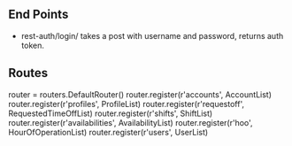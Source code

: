 ## End Points

* rest-auth/login/
takes a post with username and password, returns auth token.


## Routes
router = routers.DefaultRouter()
router.register(r'accounts', AccountList)
router.register(r'profiles', ProfileList)
router.register(r'requestoff', RequestedTimeOffList)
router.register(r'shifts', ShiftList)
router.register(r'availabilities', AvailabilityList)
router.register(r'hoo', HourOfOperationList)
router.register(r'users', UserList)